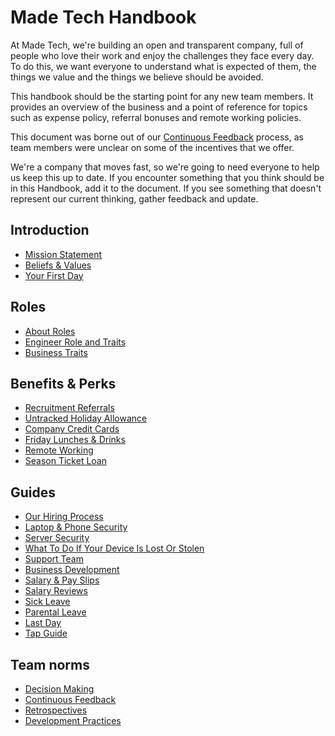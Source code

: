 # Made Tech Handbook

At Made Tech, we're building an open and transparent company, full of people who love their work and enjoy the challenges they face every day. To do this, we want everyone to understand what is expected of them, the things we value and the things we believe should be avoided.

This handbook should be the starting point for any new team members. It provides an overview of the business and a point of reference for topics such as expense policy, referral bonuses and remote working policies.

This document was borne out of our [Continuous Feedback](team-norms/continuous_feedback.md) process, as team members were unclear on some of the incentives that we offer.

We're a company that moves fast, so we're going to need everyone to help us keep this up to date. If you encounter something that you think should be in this Handbook, add it to the document. If you see something that doesn't represent our current thinking, gather feedback and update.

Introduction
--
* [Mission Statement](company/mission_statement.md)
* [Beliefs & Values](company/beliefs_and_values.md)
* [Your First Day](company/first_day.md)

Roles
--
* [About Roles](roles/README.md)
* [Engineer Role and Traits](roles/engineer.md)
* [Business Traits](roles/business.md)

Benefits & Perks
--
* [Recruitment Referrals](benefits/recruitment_referrals.md)
* [Untracked Holiday Allowance](benefits/untracked_holiday.md)
* [Company Credit Cards](benefits/company_credit_card.md)
* [Friday Lunches & Drinks](benefits/friday_lunch_drinks.md)
* [Remote Working](benefits/remote_working.md)
* [Season Ticket Loan](benefits/season_ticket_loan.md)

Guides
--
* [Our Hiring Process](guides/hiring/README.md)
* [Laptop & Phone Security](guides/security/protect_the_company.md)
* [Server Security](guides/security/server_setup_guidelines.md)
* [What To Do If Your Device Is Lost Or Stolen](guides/security/lost_or_stolen.md)
* [Support Team](guides/process/support/README.md)
* [Business Development](guides/process/bizdev.md)
* [Salary & Pay Slips](guides/compensation/salary_pay_slips.md)
* [Salary Reviews](guides/compensation/salary_reviews.md)
* [Sick Leave](guides/policies/sick_leave.md)
* [Parental Leave](guides/policies/parental_leave.md)
* [Last Day](guides/security/last_day.md)
* [Tap Guide](guides/taps.md)

Team norms
--
* [Decision Making](team-norms/decision-making.md)
* [Continuous Feedback](team-norms/continuous_feedback.md) 
* [Retrospectives](team-norms/retrospectives.md)
* [Development Practices](team-norms/development_practices.md)
